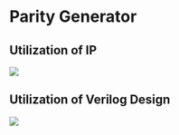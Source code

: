# Parity Generator

## Utilization of IP
![](https://hackmd.io/_uploads/BJkuM-QA2.png)


## Utilization of Verilog Design
![](https://hackmd.io/_uploads/HJ8FnfR6n.png)



